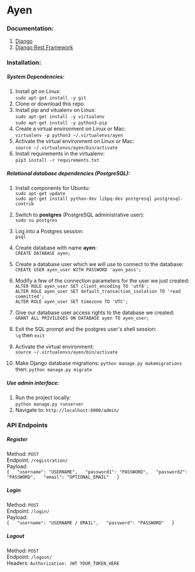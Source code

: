 
# Ayen 
### Documentation:

1. [Django](https://docs.djangoproject.com/en/2.0/releases/2.0/)
2. [Django Rest Framework](https://www.django-rest-framework.org/)


### Installation:

##### System Dependencies:

1. Install git on Linux:  
`sudo apt-get install -y git`
2. Clone or download this repo.
3. Install pip and vitualenv on Linux:  
`sudo apt-get install -y virtualenv`  
`sudo apt-get install -y python3-pip`
4. Create a virtual environment on Linux or Mac:  
`virtualenv -p python3 ~/.virtualenvs/ayen`
5. Activate the virtual environment on Linux or Mac:  
`source ~/.virtualenvs/ayen/bin/activate`
6. Install requirements in the virtualenv:  
`pip3 install -r requirements.txt`

##### Relational database dependencies (PostgreSQL):
1. Install components for Ubuntu:  
`sudo apt-get update`  
`sudo apt-get install python-dev libpq-dev postgresql postgresql-contrib`
2. Switch to **postgres** (PostgreSQL administrative user):  
`sudo su postgres`
3. Log into a Postgres session:  
`psql`
4. Create database with name **ayen**:  
`CREATE DATABASE ayen;`
5. Create a database user which we will use to connect to the database:  
`CREATE USER ayen_user WITH PASSWORD 'ayen_pass';`
6. Modify a few of the connection parameters for the user we just created:  
`ALTER ROLE ayen_user SET client_encoding TO 'utf8';`  
`ALTER ROLE ayen_user SET default_transaction_isolation TO 'read committed';`  
`ALTER ROLE ayen_user SET timezone TO 'UTC';` 
7. Give our database user access rights to the database we created:  
`GRANT ALL PRIVILEGES ON DATABASE ayen TO ayen_user;`
8. Exit the SQL prompt and the postgres user's shell session:  
`\q` then `exit`

9. Activate the virtual environment:  
`source ~/.virtualenvs/ayen/bin/activate`
10. Make Django database migrations:
`python manage.py makemigrations`  
then: `python manage.py migrate`

##### Use admin interface:
1. Run the project locally:  
`python manage.py runserver`
2. Navigate to: `http://localhost:8000/admin/`
 
 
### API Endpoints
##### Register
Method: `POST`  
Endpoint: `/registration/`  
Payload:  
`{  
    "username": "USERNAME",  
    "password1": "PASSWORD",  
    "password2": "PASSWORD",  
    "email": "OPTIONAL_EMAIL"  
}`
##### Login
Method: `POST`  
Endpoint: `/login/`  
Payload:  
`{  
    "username": "USERNAME / EMAIL",  
    "password": "PASSWORD"  
}`

##### Logout
Method: `POST`  
Endpoint: `/logout/`  
Headers: `Authorization: JWT YOUR_TOKEN_HERE`  
